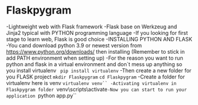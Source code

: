 # Flaskpygram
-Lightweight web with Flask framework
-Flask base on  Werkzeug and Jinja2 typical with PYTHON programming language
-If you looking for first stage to learn web, Flask is good choice
-INSTALLING PYTHON AND FLASK
-You cand download python 3.9 or newest version from https://www.python.org/downloads/ then installing (Remember to stick in add PATH environment when setting up)
-For the reason you want to run python and flask in a virtual environment and don`t mess up anything so you install virtualenv
``` pip install virtualenv```
-Then create a new folder for you FLASK project
```mkdir Flaskpygram```
```cd Flaskpygram```
-Create a folder for virtualenv here is venv
```virtualenv venv``
-Activating virtualenv in Flaskpygram folder
```venv\scripts\activate```
-Now you can start to run your application 
```python app.py``


